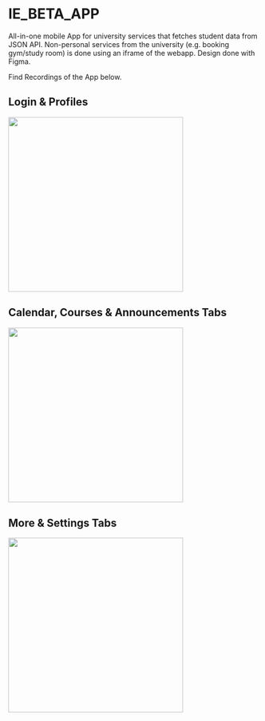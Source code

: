 # IE_BETA_APP

All-in-one mobile App for university services that fetches student data from JSON API. Non-personal services from the university (e.g. booking gym/study room) is done using an iframe of the webapp. Design done with Figma.

Find Recordings of the App below.

## Login & Profiles
<img src="https://github.com/dsanmart/IE_BETA_APP/blob/main/demos/Login%20demo.gif" height="350"/>

## Calendar, Courses & Announcements Tabs
<img src="https://github.com/dsanmart/IE_BETA_APP/blob/main/demos/Main-tabs-demo.gif" height="350"/>

## More & Settings Tabs
<img src="https://github.com/dsanmart/IE_BETA_APP/blob/main/demos/More-Tabs-Demo.gif" height="350"/>
